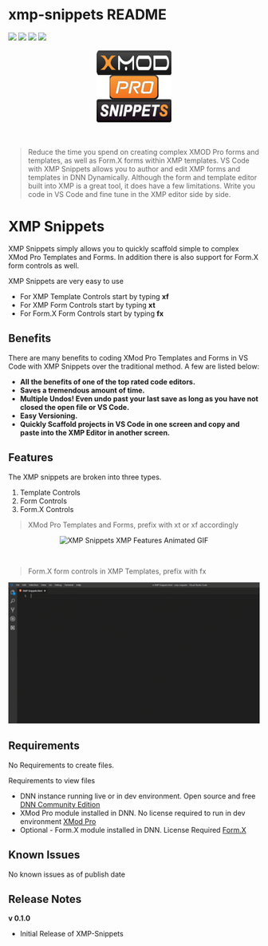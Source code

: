 # xmp-snippets README


[![](https://vsmarketplacebadge.apphb.com/version-short/SteveKrantzman.xmp-snippets.svg)](https://marketplace.visualstudio.com/items?itemName-SteveKrantzman.xmp-snippets) 
[![](https://vsmarketplacebadge.apphb.com/downloads-short/SteveKrantzman.xmp-snippets.svg)](https://marketplace.visualstudio.com/items?itemName-SteveKrantzman.xmp-snippets) 
[![](https://vsmarketplacebadge.apphb.com/rating-short/SteveKrantzman.xmp-snippets.svg)](https://marketplace.visualstudio.com/items?itemName-SteveKrantzman.xmp-snippets) 
[![](https://img.shields.io/badge/Dev--Community-XMP-orange.svg)](https://www.dnndev.com)

<p align="center"><img src="https://raw.githubusercontent.com/skrantzman/XMP-Snippets/master/XMP_Snippets_Logo.png" width="150" height="150" alt="XMP Snippets Logo"></p>
<br />

> Reduce the time you spend on creating complex XMOD Pro forms and templates, as well as Form.X forms within XMP templates.  VS Code with XMP Snippets allows you to author and edit XMP forms and templates in DNN Dynamically. Although the form and template editor built into XMP is a great tool, it does have a few limitations. Write you code in VS Code and fine tune in the XMP editor side by side.

# XMP Snippets

XMP Snippets simply allows you to quickly scaffold simple to complex XMod Pro Templates and Forms. In addition there is also support for Form.X form controls as well.

XMP Snippets are very easy to use

* For XMP Template Controls start by typing __xf__
* For XMP Form Controls start by typing __xt__
* For Form.X Form Controls start by typing __fx__

## Benefits
There are many benefits to coding XMod Pro Templates and Forms in VS Code with XMP Snippets over the traditional method. A few are listed below:

* __All the benefits of one of the top rated code editors.__
* __Saves a tremendous amount of time.__
* __Multiple Undos! Even undo past your last save as long as you have not closed the open file or VS Code.__
* __Easy Versioning.__
* __Quickly Scaffold projects in VS Code in one screen and copy and paste into the XMP Editor in another screen.__


## Features

The XMP snippets are broken into three types.
1. Template Controls
2. Form Controls
3. Form.X Controls
    
> XMod Pro Templates and Forms, prefix with xt or xf accordingly

<p align="center"><img src="https://raw.githubusercontent.com/skrantzman/XMP-Snippets/master/XMP_Snippets_XMP_Features.gif"   alt="XMP Snippets XMP Features Animated GIF"></p>

<br />

> Form.X form controls in XMP Templates, prefix with fx

<p align="center"><img src="https://raw.githubusercontent.com/skrantzman/XMP-Snippets/master/XMP_Snippets_FormX_Features.gif"   alt="XMP Snippets Form.X Features Animated GIF"></p>

## Requirements

No Requirements to create files.

Requirements to view files
* DNN instance running live or in dev environment. Open source and free [DNN Community Edition](https://www.dnnsoftware.com/community  "DNN Software Community Edition Page")
* XMod Pro module installed in DNN. No license required to run in dev environment [XMod Pro](https://www.dnndev.com  "XMod Pro Home Page")
* Optional - Form.X module installed in DNN. License Required [Form.X](http://reflectmediagroup.com/Products/XMod-Pro-Plugins/Details/prodid/18 "Form.X Home Page")

## Known Issues

No known issues as of publish date

## Release Notes

__v 0.1.0__ 
* Initial Release of XMP-Snippets


